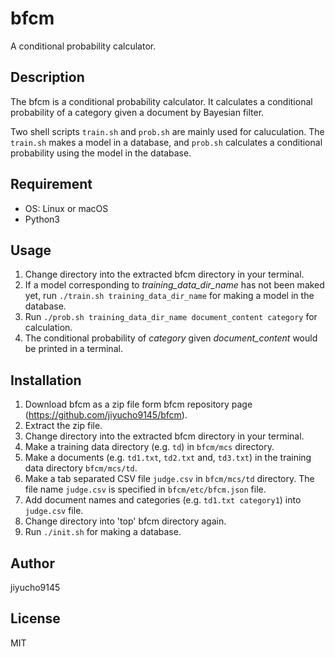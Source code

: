 # bfcm

A conditional probability calculator.

## Description

The bfcm is a conditional probability calculator. 
It calculates a conditional probability of a category given a document by Bayesian filter.

Two shell scripts `train.sh` and `prob.sh` are mainly used for caluculation. 
The `train.sh` makes a model in a database, and `prob.sh` calculates a conditional probability using the model in the database.

## Requirement

- OS: Linux or macOS
- Python3

## Usage

1. Change directory into the extracted bfcm directory in your terminal.
2. If a model corresponding to *training_data_dir_name* has not been maked yet, 
run `./train.sh training_data_dir_name` for making a model in the database.
3. Run `./prob.sh training_data_dir_name document_content category` for calculation.
4. The conditional probability of *category* given *document_content* would be printed in a terminal.

## Installation

1. Download bfcm as a zip file form bfcm repository page (https://github.com/jiyucho9145/bfcm).
2. Extract the zip file.
3. Change directory into the extracted bfcm directory in your terminal.
4. Make a training data directory (e.g. `td`) in `bfcm/mcs` directory.
5. Make a documents (e.g. `td1.txt`, `td2.txt` and, `td3.txt`) in the training data directory `bfcm/mcs/td`.
6. Make a tab separated CSV file `judge.csv` in `bfcm/mcs/td` directory. The file name `judge.csv` is specified in `bfcm/etc/bfcm.json` file.
7. Add document names and categories (e.g. `td1.txt	category1`) into `judge.csv` file.
8. Change directory into 'top' bfcm directory again.
9. Run `./init.sh` for making a database.

## Author
jiyucho9145

## License
MIT
